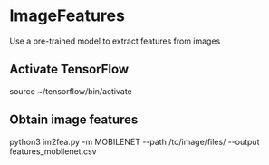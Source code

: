 # ImageFeatures
Use a pre-trained model to extract features from images

## Activate TensorFlow
source ~/tensorflow/bin/activate

## Obtain image features
python3 im2fea.py -m MOBILENET --path /to/image/files/ --output features_mobilenet.csv
